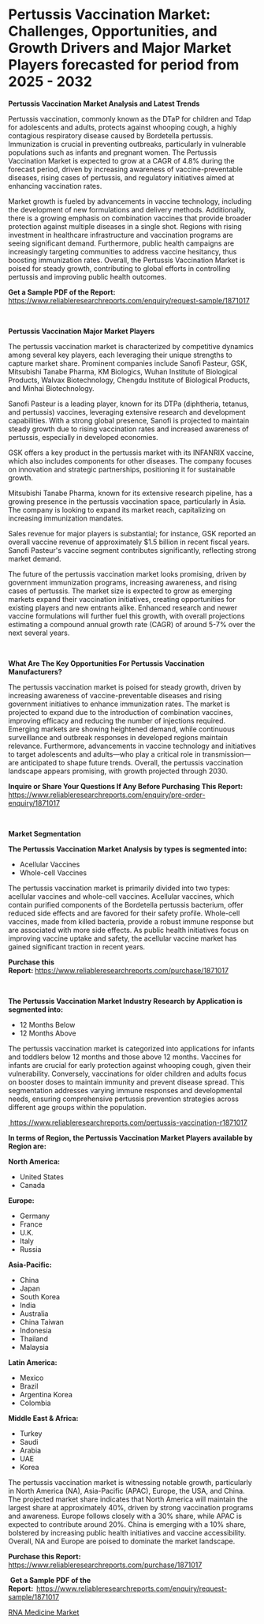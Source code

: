 <p><h1>Pertussis Vaccination Market: Challenges, Opportunities, and Growth Drivers and Major Market Players forecasted for period from 2025 - 2032</h1></p><p><strong>Pertussis Vaccination Market Analysis and Latest Trends</strong></p>
<p><p>Pertussis vaccination, commonly known as the DTaP for children and Tdap for adolescents and adults, protects against whooping cough, a highly contagious respiratory disease caused by Bordetella pertussis. Immunization is crucial in preventing outbreaks, particularly in vulnerable populations such as infants and pregnant women. The Pertussis Vaccination Market is expected to grow at a CAGR of 4.8% during the forecast period, driven by increasing awareness of vaccine-preventable diseases, rising cases of pertussis, and regulatory initiatives aimed at enhancing vaccination rates.</p><p>Market growth is fueled by advancements in vaccine technology, including the development of new formulations and delivery methods. Additionally, there is a growing emphasis on combination vaccines that provide broader protection against multiple diseases in a single shot. Regions with rising investment in healthcare infrastructure and vaccination programs are seeing significant demand. Furthermore, public health campaigns are increasingly targeting communities to address vaccine hesitancy, thus boosting immunization rates. Overall, the Pertussis Vaccination Market is poised for steady growth, contributing to global efforts in controlling pertussis and improving public health outcomes.</p></p>
<p><strong>Get a Sample PDF of the Report:&nbsp;</strong> <a href="https://www.reliableresearchreports.com/enquiry/request-sample/1871017?utm_campaign=2298&utm_medium=2&utm_source=Github&utm_content=ia&utm_term=08032025&utm_id=pertussis-vaccination">https://www.reliableresearchreports.com/enquiry/request-sample/1871017</a></p>
<p>&nbsp;</p>
<p><strong>Pertussis Vaccination Major Market Players</strong></p>
<p><p>The pertussis vaccination market is characterized by competitive dynamics among several key players, each leveraging their unique strengths to capture market share. Prominent companies include Sanofi Pasteur, GSK, Mitsubishi Tanabe Pharma, KM Biologics, Wuhan Institute of Biological Products, Walvax Biotechnology, Chengdu Institute of Biological Products, and Minhai Biotechnology.</p><p>Sanofi Pasteur is a leading player, known for its DTPa (diphtheria, tetanus, and pertussis) vaccines, leveraging extensive research and development capabilities. With a strong global presence, Sanofi is projected to maintain steady growth due to rising vaccination rates and increased awareness of pertussis, especially in developed economies. </p><p>GSK offers a key product in the pertussis market with its INFANRIX vaccine, which also includes components for other diseases. The company focuses on innovation and strategic partnerships, positioning it for sustainable growth. </p><p>Mitsubishi Tanabe Pharma, known for its extensive research pipeline, has a growing presence in the pertussis vaccination space, particularly in Asia. The company is looking to expand its market reach, capitalizing on increasing immunization mandates.</p><p>Sales revenue for major players is substantial; for instance, GSK reported an overall vaccine revenue of approximately $1.5 billion in recent fiscal years. Sanofi Pasteur's vaccine segment contributes significantly, reflecting strong market demand.</p><p>The future of the pertussis vaccination market looks promising, driven by government immunization programs, increasing awareness, and rising cases of pertussis. The market size is expected to grow as emerging markets expand their vaccination initiatives, creating opportunities for existing players and new entrants alike. Enhanced research and newer vaccine formulations will further fuel this growth, with overall projections estimating a compound annual growth rate (CAGR) of around 5-7% over the next several years.</p></p>
<p>&nbsp;</p>
<p><strong>What Are The Key Opportunities For Pertussis Vaccination Manufacturers?</strong></p>
<p><p>The pertussis vaccination market is poised for steady growth, driven by increasing awareness of vaccine-preventable diseases and rising government initiatives to enhance immunization rates. The market is projected to expand due to the introduction of combination vaccines, improving efficacy and reducing the number of injections required. Emerging markets are showing heightened demand, while continuous surveillance and outbreak responses in developed regions maintain relevance. Furthermore, advancements in vaccine technology and initiatives to target adolescents and adults—who play a critical role in transmission—are anticipated to shape future trends. Overall, the pertussis vaccination landscape appears promising, with growth projected through 2030.</p></p>
<p><strong>Inquire or Share Your Questions If Any Before Purchasing This Report:</strong> <a href="https://www.reliableresearchreports.com/enquiry/pre-order-enquiry/1871017?utm_campaign=2298&utm_medium=2&utm_source=Github&utm_content=ia&utm_term=08032025&utm_id=pertussis-vaccination">https://www.reliableresearchreports.com/enquiry/pre-order-enquiry/1871017</a></p>
<p>&nbsp;</p>
<p><strong>Market Segmentation</strong></p>
<p><strong>The Pertussis Vaccination Market Analysis by types is segmented into:</strong></p>
<p><ul><li>Acellular Vaccines</li><li>Whole-cell Vaccines</li></ul></p>
<p><p>The pertussis vaccination market is primarily divided into two types: acellular vaccines and whole-cell vaccines. Acellular vaccines, which contain purified components of the Bordetella pertussis bacterium, offer reduced side effects and are favored for their safety profile. Whole-cell vaccines, made from killed bacteria, provide a robust immune response but are associated with more side effects. As public health initiatives focus on improving vaccine uptake and safety, the acellular vaccine market has gained significant traction in recent years.</p></p>
<p><strong>Purchase this Report:&nbsp;</strong><a href="https://www.reliableresearchreports.com/purchase/1871017?utm_campaign=2298&utm_medium=2&utm_source=Github&utm_content=ia&utm_term=08032025&utm_id=pertussis-vaccination">https://www.reliableresearchreports.com/purchase/1871017</a></p>
<p>&nbsp;</p>
<p><strong>The Pertussis Vaccination Market Industry Research by Application is segmented into:</strong></p>
<p><ul><li>12 Months Below</li><li>12 Months Above</li></ul></p>
<p><p>The pertussis vaccination market is categorized into applications for infants and toddlers below 12 months and those above 12 months. Vaccines for infants are crucial for early protection against whooping cough, given their vulnerability. Conversely, vaccinations for older children and adults focus on booster doses to maintain immunity and prevent disease spread. This segmentation addresses varying immune responses and developmental needs, ensuring comprehensive pertussis prevention strategies across different age groups within the population.</p></p>
<p><a href="https://www.reliableresearchreports.com/pertussis-vaccination-r1871017?utm_campaign=2298&utm_medium=2&utm_source=Github&utm_content=ia&utm_term=08032025&utm_id=pertussis-vaccination">&nbsp;https://www.reliableresearchreports.com/pertussis-vaccination-r1871017</a></p>
<p><strong>In terms of Region, the Pertussis Vaccination Market Players available by Region are:</strong></p>
<p>
    <p> <strong> North America: </strong>
        <ul>
            <li>United States</li>
            <li>Canada</li>
        </ul>
        </p> 
    <p> <strong> Europe: </strong>
        <ul>
            <li>Germany</li>
            <li>France</li>
            <li>U.K.</li>
            <li>Italy</li>
            <li>Russia</li>
        </ul>
        </p> 
    <p> <strong> Asia-Pacific: </strong>
        <ul>
            <li>China</li>
            <li>Japan</li>
            <li>South Korea</li>
            <li>India</li>
            <li>Australia</li>
            <li>China Taiwan</li>
            <li>Indonesia</li>
            <li>Thailand</li>
            <li>Malaysia</li>
        </ul>
        </p> 
    <p> <strong> Latin America: </strong>
        <ul>
            <li>Mexico</li>
            <li>Brazil</li>
            <li>Argentina Korea</li>
            <li>Colombia</li>
        </ul>
        </p> 
    <p> <strong> Middle East & Africa: </strong>
        <ul>
            <li>Turkey</li>
            <li>Saudi</li>
            <li>Arabia</li>
            <li>UAE</li>
            <li>Korea</li>
        </ul>
    </p>
    </p>
<p><p>The pertussis vaccination market is witnessing notable growth, particularly in North America (NA), Asia-Pacific (APAC), Europe, the USA, and China. The projected market share indicates that North America will maintain the largest share at approximately 40%, driven by strong vaccination programs and awareness. Europe follows closely with a 30% share, while APAC is expected to contribute around 20%. China is emerging with a 10% share, bolstered by increasing public health initiatives and vaccine accessibility. Overall, NA and Europe are poised to dominate the market landscape.</p></p>
<p><strong>Purchase this Report: </strong><a href="https://www.reliableresearchreports.com/purchase/1871017?utm_campaign=2298&utm_medium=2&utm_source=Github&utm_content=ia&utm_term=08032025&utm_id=pertussis-vaccination">https://www.reliableresearchreports.com/purchase/1871017</a></p>
<p>&nbsp;<strong>Get a Sample PDF of the Report:&nbsp;&nbsp;</strong><a href="https://www.reliableresearchreports.com/enquiry/request-sample/1871017?utm_campaign=2298&utm_medium=2&utm_source=Github&utm_content=ia&utm_term=08032025&utm_id=pertussis-vaccination">https://www.reliableresearchreports.com/enquiry/request-sample/1871017</a></p>
<p><strong></strong></p>
<p><p><a href="https://github.com/DianaWilson796/Market-Research-Report-List-1/blob/main/rna-medicine-market.md?utm_campaign=2298&utm_medium=2&utm_source=Github&utm_content=ia&utm_term=08032025&utm_id=pertussis-vaccination">RNA Medicine Market</a></p></p>